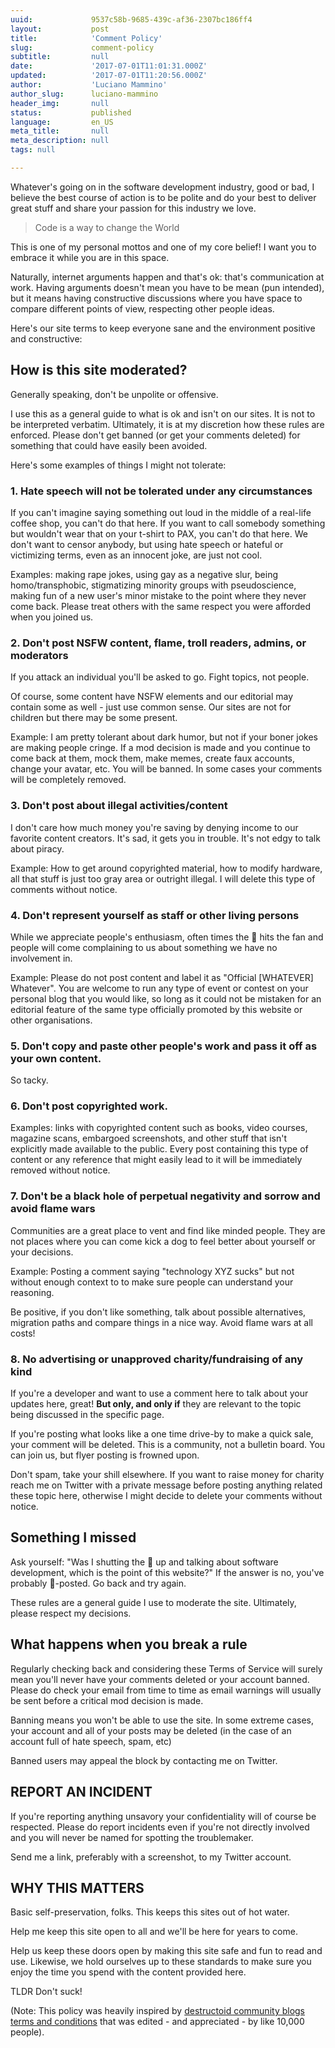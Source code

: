 ```yaml
---
uuid:             9537c58b-9685-439c-af36-2307bc186ff4
layout:           post
title:            'Comment Policy'
slug:             comment-policy
subtitle:         null
date:             '2017-07-01T11:01:31.000Z'
updated:          '2017-07-01T11:20:56.000Z'
author:           'Luciano Mammino'
author_slug:      luciano-mammino
header_img:       null
status:           published
language:         en_US
meta_title:       null
meta_description: null
tags: null

---
```


Whatever's going on in the software development industry, good or bad, I believe the best course of action is to be polite and do your best to deliver great stuff and share your passion for this industry we love.

> Code is a way to change the World

This is one of my personal mottos and one of my core belief! I want you to embrace it while you are in this space.

Naturally, internet arguments happen and that's ok: that's communication at work. Having arguments doesn't mean you have to be mean (pun intended), but it means having constructive discussions where you have space to compare different points of view, respecting other people ideas. 

Here's our site terms to keep everyone sane and the environment positive and constructive:

## How is this site moderated?

Generally speaking, don't be unpolite or offensive.  

I use this as a general guide to what is ok and isn't on our sites.  It is not to be interpreted verbatim. Ultimately, it is at my discretion how these rules are enforced. Please don't get banned (or get your comments deleted) for something that could have easily been avoided.

Here's some examples of things I might not tolerate:

### 1. Hate speech will not be tolerated under any circumstances

If you can't imagine saying something out loud in the middle of a real-life coffee shop, you can't do that here.  If you want to call somebody something but wouldn't wear that on your t-shirt to PAX, you can't do that here. We don't want to censor anybody, but using hate speech or hateful or victimizing terms, even as an innocent joke, are just not cool.  

Examples: making rape jokes, using gay as a negative slur, being homo/transphobic, stigmatizing minority groups with pseudoscience, making fun of a new user's minor mistake to the point where they never come back. Please treat others with the same respect you were afforded when you joined us.   

### 2. Don't post NSFW content, flame, troll readers, admins, or moderators

If you attack an individual you'll be asked to go. Fight topics, not people.

Of course, some content have NSFW elements and our editorial may contain some as well - just use common sense. Our sites are not for children but there may be some present.

Example: I am pretty tolerant about dark humor, but not if your boner jokes are making people cringe. If a mod decision is made and you continue to come back at them, mock them, make memes, create faux accounts, change your avatar, etc. You will be banned. In some cases your comments will be completely removed. 

### 3. Don't post about illegal activities/content

I don't care how much money you're saving by denying income to our favorite content creators. It's sad, it gets you in trouble. It's not edgy to talk about piracy. 

Example: How to get around copyrighted material, how to modify hardware, all that stuff is just too gray area or outright illegal. I will delete this type of comments without notice.

### 4. Don't represent yourself as staff or other living persons

While we appreciate people's enthusiasm, often times the 💩 hits the fan and people will come complaining to us about something we have no involvement in. 

Example: Please do not post content and label it as "Official [WHATEVER] Whatever". You are welcome to run any type of event or contest on your personal blog that you would like, so long as it could not be mistaken for an editorial feature of the same type officially promoted by this website or other organisations.

### 5. Don't copy and paste other people's work and pass it off as your own content.

So tacky.

### 6. Don't post copyrighted work.  

Examples: links with copyrighted content such as books, video courses, magazine scans, embargoed screenshots, and other stuff that isn't explicitly made available to the public. Every post containing this type of content or any reference that might easily lead to it will be immediately removed without notice.

### 7. Don't be a black hole of perpetual negativity and sorrow and avoid flame wars

Communities are a great place to vent and find like minded people. They are not places where you can come kick a dog to feel better about yourself or your decisions.

Example: Posting a comment saying "technology XYZ sucks" but not without enough context to to make sure people can understand your reasoning.

Be positive, if you don't like something, talk about possible alternatives, migration paths and compare things in a nice way. Avoid flame wars at all costs!

### 8. No advertising or unapproved charity/fundraising of any kind

If you're a developer and want to use a comment here to talk about your updates here, great! **But only, and only if** they are relevant to the topic being discussed in the specific page.

If you're posting what looks like a one time drive-by to make a quick sale, your comment will be deleted. This is a community, not a bulletin board. You can join us, but flyer posting is frowned upon.

Don't spam, take your shill elsewhere. If you want to raise money for charity reach me on Twitter with a private message before posting anything related these topic here, otherwise I might decide to delete your comments without notice.


## Something I missed 

Ask yourself: "Was I shutting the 💩 up and talking about software development, which is the point of this website?" If the answer is no, you've probably 💩-posted. Go back and try again.

These rules are a general guide I use to moderate the site. Ultimately, please respect my decisions.

## What happens when you break a rule 

Regularly checking back and considering these Terms of Service will surely mean you'll never have your comments deleted or your account banned.  Please do check your email from time to time as email warnings will usually be sent before a critical mod decision is made.

Banning means you won't be able to use the site. In some extreme cases, your account and all of your posts may be deleted (in the case of an account full of hate speech, spam, etc)

Banned users may appeal the block by contacting me on Twitter.


## REPORT AN INCIDENT

If you're reporting anything unsavory your confidentiality will of course be respected. Please do report incidents even if you're not directly involved and you will never be named for spotting the troublemaker.

Send me a link, preferably with a screenshot, to my Twitter account.


## WHY THIS MATTERS

Basic self-preservation, folks. This keeps this sites out of hot water.

Help me keep this site open to all and we'll be here for years to come.

Help us keep these doors open by making this site safe and fun to read and use. Likewise, we hold ourselves up to these standards to make sure you enjoy the time you spend with the content provided here.

TLDR Don't suck!

(Note: This policy was heavily inspired by [destructoid community blogs terms and conditions](https://www.destructoid.com/community-blogs-terms-and-conditions-77513.phtml) that was edited - and appreciated - by like 10,000 people).
